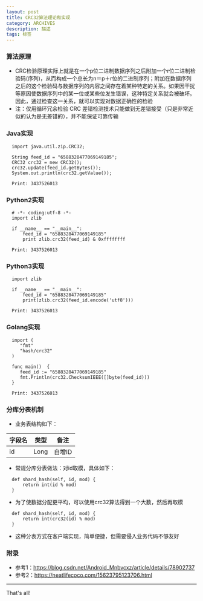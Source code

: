```yaml
---
layout: post
title: CRC32算法理论和实现
category: ARCHIVES
description: 描述
tags: 标签
---
```


### 算法原理
* CRC检验原理实际上就是在一个p位二进制数据序列之后附加一个r位二进制检验码(序列)，从而构成一个总长为n＝p＋r位的二进制序列；附加在数据序列之后的这个检验码与数据序列的内容之间存在着某种特定的关系。如果因干扰等原因使数据序列中的某一位或某些位发生错误，这种特定关系就会被破坏。因此，通过检查这一关系，就可以实现对数据正确性的检验
* 注：仅用循环冗余检验 CRC 差错检测技术只能做到无差错接受（只是非常近似的认为是无差错的），并不能保证可靠传输

### Java实现

```
  import java.util.zip.CRC32;

  String feed_id = "6588328477069149185";
  CRC32 crc32 = new CRC32();
  crc32.update(feed_id.getBytes());
  System.out.println(crc32.getValue());
```

```
  Print: 3437526013
```

### Python2实现

```
  # -*- coding:utf-8 -*-
  import zlib

  if __name__ == "__main__":
      feed_id = "6588328477069149185"
      print zlib.crc32(feed_id) & 0xffffffff
```

```
  Print: 3437526013
```

### Python3实现

```
  import zlib

  if __name__ == "__main__":
      feed_id = "6588328477069149185"
      print(zlib.crc32(feed_id.encode('utf8')))
```

```
  Print: 3437526013
```

### Golang实现

```
  import (
     "fmt"
     "hash/crc32"
  )

  func main()  {
     feed_id := "6588328477069149185"
     fmt.Println(crc32.ChecksumIEEE([]byte(feed_id)))
  }
```

```
  Print: 3437526013
```

### 分库分表机制
* 业务表结构如下：

| 字段名 | 类型 | 备注 |
| --- | --- | --- |
| id | Long | 自增ID |

* 常规分库分表做法：对id取模，具体如下：

```
  def shard_hash(self, id, mod) {
      return int(id % mod)
  }
```

* 为了使数据分配更平均，可以使用crc32算法得到一个大数，然后再取模

```
  def shard_hash(self, id, mod) {
      return int(crc32(id) % mod)
  }
```

* 这种分表方式在客户端实现，简单便捷，但需要侵入业务代码不够友好

### 附录
* 参考1：https://blog.csdn.net/Android_Mnbvcxz/article/details/78902737
* 参考2：https://neatlifecoco.com/15623795123706.html

---
That's all!